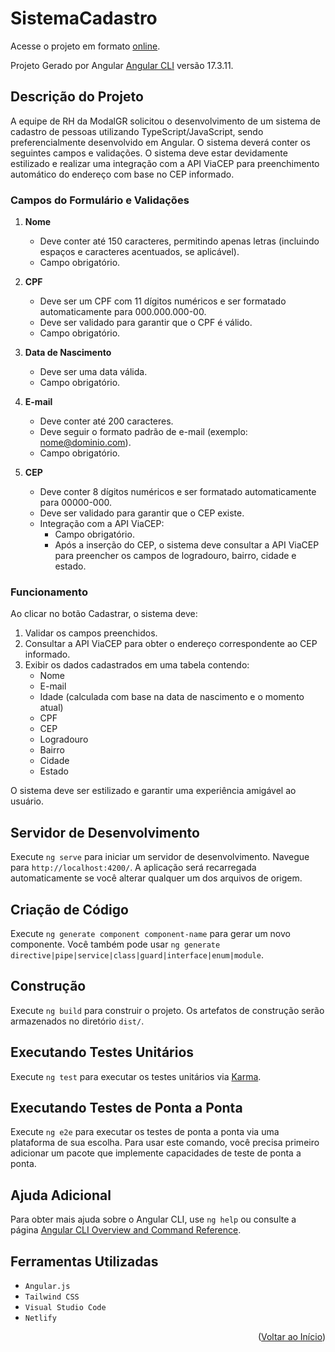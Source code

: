 # SistemaCadastro
<a id="readme-top"></a>
Acesse o projeto em formato [online](https://cadastrogr.netlify.app).

Projeto Gerado por Angular [Angular CLI](https://github.com/angular/angular-cli) versão 17.3.11.

## Descrição do Projeto

A equipe de RH da ModalGR solicitou o desenvolvimento de um sistema de cadastro de pessoas utilizando TypeScript/JavaScript, sendo preferencialmente desenvolvido em Angular. O sistema deverá conter os seguintes campos e validações. O sistema deve estar devidamente estilizado e realizar uma integração com a API ViaCEP para preenchimento automático do endereço com base no CEP informado.

### Campos do Formulário e Validações

1. **Nome**
   - Deve conter até 150 caracteres, permitindo apenas letras (incluindo espaços e caracteres acentuados, se aplicável).
   - Campo obrigatório.

2. **CPF**
   - Deve ser um CPF com 11 dígitos numéricos e ser formatado automaticamente para 000.000.000-00.
   - Deve ser validado para garantir que o CPF é válido.
   - Campo obrigatório.

3. **Data de Nascimento**
   - Deve ser uma data válida.
   - Campo obrigatório.

4. **E-mail**
   - Deve conter até 200 caracteres.
   - Deve seguir o formato padrão de e-mail (exemplo: nome@dominio.com).
   - Campo obrigatório.

5. **CEP**
   - Deve conter 8 dígitos numéricos e ser formatado automaticamente para 00000-000.
   - Deve ser validado para garantir que o CEP existe.
   - Integração com a API ViaCEP:
     - Campo obrigatório.
     - Após a inserção do CEP, o sistema deve consultar a API ViaCEP para preencher os campos de logradouro, bairro, cidade e estado.

### Funcionamento

Ao clicar no botão Cadastrar, o sistema deve:
1. Validar os campos preenchidos.
2. Consultar a API ViaCEP para obter o endereço correspondente ao CEP informado.
3. Exibir os dados cadastrados em uma tabela contendo:
   - Nome
   - E-mail
   - Idade (calculada com base na data de nascimento e o momento atual)
   - CPF
   - CEP
   - Logradouro
   - Bairro
   - Cidade
   - Estado

O sistema deve ser estilizado e garantir uma experiência amigável ao usuário.

## Servidor de Desenvolvimento

Execute `ng serve` para iniciar um servidor de desenvolvimento. Navegue para `http://localhost:4200/`. A aplicação será recarregada automaticamente se você alterar qualquer um dos arquivos de origem.

## Criação de Código

Execute `ng generate component component-name` para gerar um novo componente. Você também pode usar `ng generate directive|pipe|service|class|guard|interface|enum|module`.

## Construção

Execute `ng build` para construir o projeto. Os artefatos de construção serão armazenados no diretório `dist/`.

## Executando Testes Unitários

Execute `ng test` para executar os testes unitários via [Karma](https://karma-runner.github.io).

## Executando Testes de Ponta a Ponta

Execute `ng e2e` para executar os testes de ponta a ponta via uma plataforma de sua escolha. Para usar este comando, você precisa primeiro adicionar um pacote que implemente capacidades de teste de ponta a ponta.

## Ajuda Adicional

Para obter mais ajuda sobre o Angular CLI, use `ng help` ou consulte a página [Angular CLI Overview and Command Reference](https://angular.io/cli).

## Ferramentas Utilizadas

- `Angular.js`
- `Tailwind CSS`
- `Visual Studio Code`
- `Netlify`

<p align="right">(<a href="#readme-top">Voltar ao Início</a>)</p>
